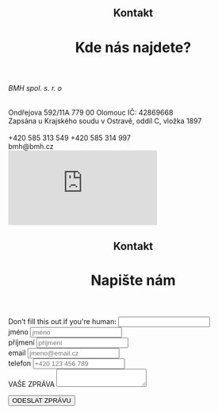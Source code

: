 <header class="page-header page-header--block">
    <h2 class="page-header__subtitle">Kontakt</h2>
    <h1 class="page-header__title">Kde nás najdete?</h1>
</header>

<section class="section section--centered">
    <main class="section__content contact-content">
        <div class="contact-address">
        <h6 class="address-company-name">BMH spol. s. r. o</h6>
        <span class="address-line">Ondřejova 592/11A</span>
        <span class="address-line">779 00 Olomouc</span>
        <span class="address-line">IČ: 42869668</span>
        <br>
        <span class="address-signed">Zapsána u Krajského soudu v Ostravě, oddíl C, vložka 1897</span>
        <br>
        <br>
        <span class="address-line">+420 585 313 549</span>
        <span class="address-line">+420 585 314 997</span>
        <br>
        <span class="address-line">bmh@bmh.cz</span>
        </div>
        <iframe class="contact__map" src="https://en.frame.mapy.cz/s/nokomopame" frameborder="0"></iframe>
    </main>
</section>

<header class="page-header page-header--block">
    <h2 class="page-header__subtitle">Kontakt</h2>
    <h1 class="page-header__title">Napište nám</h1>
</header>

<section class="section section--centered">
    <main class="section__content">
        <form name="contact" method="POST" netlify-honeypot="bot-field" data-netlify="true">
        <div class="hidden-field">
            <label>Don’t fill this out if you're human: <input name="bot-field" /></label>
        </div>
        <div>
            <div class="form-input">
                <label class="form-input__label" for="name">jméno</label>
                <input class="form-input__input" type="text" name="name" placeholder="jméno"/>
            </div>
            <div class="form-input">
                <label class="form-input__label" for="surname">příjmení</label>
                <input class="form-input__input" type="text" name="surname" placeholder="příjmení"/>
            </div>
        </div>
        <div>
            <div class="form-input">
                <label class="form-input__label" for="email">email</label>
                <input class="form-input__input" type="text" name="email" placeholder="jmeno@email.cz"/>
            </div>
            <div class="form-input">
                <label class="form-input__label" for="phone">telefon</label>
                <input class="form-input__input" type="text" name="phone" placeholder="+420 123 456 789"/>
            </div>
        </div>
        <div class="form-input input-area">
            <label class="form-input__label" for="message">VAŠE ZPRÁVA</label>
            <textarea class="form-input__input form-input__input--area" name="message"></textarea>
        </div>
        <p>
            <button class="form-button" type="submit">ODESLAT ZPRÁVU</button>
        </p>
        </form>
    </main>
</section>

<Contact/>
